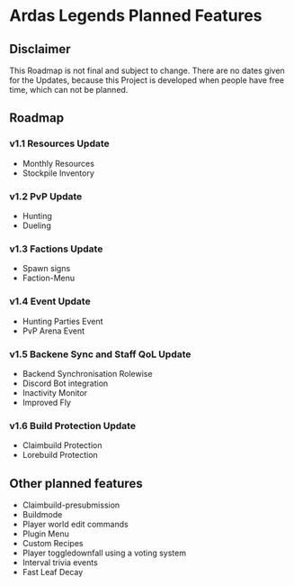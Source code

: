 # Ardas Legends Planned Features
## Disclaimer
This Roadmap is not final and subject to change. There are no dates given for the Updates, because this Project is developed when people have free time, which can not be planned.
## Roadmap
### v1.1 Resources Update
- Monthly Resources
- Stockpile Inventory
### v1.2 PvP Update
- Hunting
- Dueling
### v1.3 Factions Update
- Spawn signs
- Faction-Menu
### v1.4 Event Update
- Hunting Parties Event
- PvP Arena Event
### v1.5 Backene Sync and Staff QoL Update
- Backend Synchronisation Rolewise
- Discord Bot integration
- Inactivity Monitor
- Improved Fly
### v1.6 Build Protection Update
- Claimbuild Protection
- Lorebuild Protection

## Other planned features
- Claimbuild-presubmission
- Buildmode
- Player world edit commands
- Plugin Menu
- Custom Recipes
- Player toggledownfall using a voting system
- Interval trivia events
- Fast Leaf Decay
